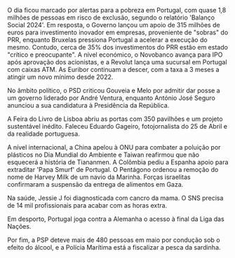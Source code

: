 O dia ficou marcado por alertas para a pobreza em Portugal, com quase 1,8 milhões de pessoas em risco de exclusão, segundo o relatório 'Balanço Social 2024'. Em resposta, o Governo lançou um apoio de 315 milhões de euros para investimento inovador em empresas, proveniente de "sobras" do PRR, enquanto Bruxelas pressiona Portugal a acelerar a execução do mesmo. Contudo, cerca de 35% dos investimentos do PRR estão em estado "crítico e preocupante". A nível económico, o Novobanco avança para IPO após aprovação dos acionistas, e a Revolut lança uma sucursal em Portugal com caixas ATM. As Euribor continuam a descer, com a taxa a 3 meses a atingir um novo mínimo desde 2022.

No âmbito político, o PSD criticou Gouveia e Melo por admitir dar posse a um governo liderado por André Ventura, enquanto António José Seguro anunciou a sua candidatura à Presidência da República.

A Feira do Livro de Lisboa abriu as portas com 350 pavilhões e um projeto sustentável inédito. Faleceu Eduardo Gageiro, fotojornalista do 25 de Abril e da realidade portuguesa.

A nível internacional, a China apelou à ONU para combater a poluição por plásticos no Dia Mundial do Ambiente e Taiwan reafirmou que não esquecerá a história de Tiananmen. A Colômbia pediu a Espanha apoio para extraditar 'Papa Smurf' de Portugal. O Pentágono ordenou a remoção do nome de Harvey Milk de um navio da Marinha. Forças israelitas confirmaram a suspensão da entrega de alimentos em Gaza.

Na saúde, Jessie J foi diagnosticada com cancro da mama. O SNS precisa de 14 mil profissionais para acabar com as horas extra.

Em desporto, Portugal joga contra a Alemanha o acesso à final da Liga das Nações.

Por fim, a PSP deteve mais de 480 pessoas em maio por condução sob o efeito do álcool, e a Polícia Marítima está a fiscalizar a pesca da sardinha.